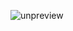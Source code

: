 <p><img src="https://static001.geekbang.org/resource/image/d3/79/d37136dd9b2341abf5a41167d3e50c79.jpg?wh=1243*6933" alt="unpreview"></p><!-- [[[read_end]]] -->